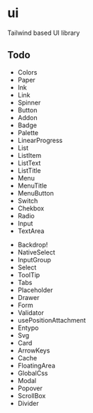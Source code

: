 # ui
Tailwind based UI library

## Todo
+ Colors
+ Paper
+ Ink
+ Link
+ Spinner
+ Button
+ Addon
+ Badge
+ Palette
+ LinearProgress
+ List
+ ListItem
+ ListText
+ ListTitle
+ Menu
+ MenuTitle
+ MenuButton
+ Switch
+ Chekbox
+ Radio
+ Input
+ TextArea
- Backdrop!
- NativeSelect
- InputGroup
- Select
- ToolTip
- Tabs
- Placeholder
- Drawer
- Form
- Validator
- usePositionAttachment
- Entypo
- Svg
- Card
- ArrowKeys
- Cache
- FloatingArea
- GlobalCss
- Modal
- Popover
- ScrollBox
- Divider